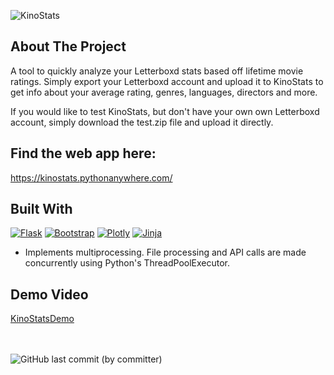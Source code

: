 ![KinoStats](https://github.com/GoshaDulkin/KinoStats/assets/68118331/3bb0b3ca-12b4-4b06-ad1a-fc9d80645f9a)
## About The Project
A tool to quickly analyze your Letterboxd stats based off lifetime movie ratings. Simply export your Letterboxd account and upload it to KinoStats to get info
about your average rating, genres, languages, directors and more.

If you would like to test KinoStats, but don't have your own own Letterboxd account, simply download the test.zip file and upload it directly. 

## Find the web app here:
https://kinostats.pythonanywhere.com/

## Built With
[![Flask][Flask.com]][Flask-url]
[![Bootstrap][Bootstrap.com]][Bootstrap-url]
[![Plotly][Plotly.com]][Plotly-url]
[![Jinja][Jinja.com]][Jinja-url]<br>

- Implements multiprocessing. File processing and API calls are made concurrently using Python's ThreadPoolExecutor.

## Demo Video
[KinoStatsDemo](https://github.com/GoshaDulkin/KinoStats/assets/68118331/8aef53b4-1a7f-4f09-85b6-fbaa139c25f7)

<br><br>
![GitHub last commit (by committer)](https://img.shields.io/github/last-commit/GoshaDulkin/KinoStats)



[Flask.com]: https://img.shields.io/badge/FLASK-darkgreen?style=for-the-badge&logo=flask
[Flask-url]: https://flask.palletsprojects.com/en/2.3.x/
[Bootstrap.com]: https://img.shields.io/badge/Bootstrap-563D7C?style=for-the-badge&logo=bootstrap&logoColor=white
[Bootstrap-url]: https://getbootstrap.com
[Jinja.com]: https://img.shields.io/badge/JINJA-red?style=for-the-badge&logo=%23B41717
[Jinja-url]: https://jinja.palletsprojects.com/en/3.1.x/
[Plotly.com]: https://img.shields.io/badge/PLOTLY-%233F4F75?style=for-the-badge&logo=plotly
[Plotly-url]: https://plotly.com/



